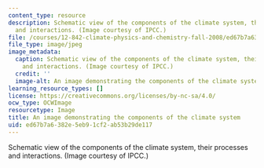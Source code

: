 ```yaml
---
content_type: resource
description: Schematic view of the components of the climate system, their processes
  and interactions. (Image courtesy of IPCC.)
file: /courses/12-842-climate-physics-and-chemistry-fall-2008/ed67b7a6382e5eb91cf2ab53b29de117_12-842f08.jpg
file_type: image/jpeg
image_metadata:
  caption: Schematic view of the components of the climate system, their processes
    and interactions. (Image courtesy of IPCC.)
  credit: ''
  image-alt: An image demonstrating the components of the climate system.
learning_resource_types: []
license: https://creativecommons.org/licenses/by-nc-sa/4.0/
ocw_type: OCWImage
resourcetype: Image
title: An image demonstrating the components of the climate system
uid: ed67b7a6-382e-5eb9-1cf2-ab53b29de117
---
```

Schematic view of the components of the climate system, their processes and interactions. (Image courtesy of IPCC.)